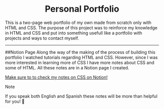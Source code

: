 <h1 align="center">Personal Portfolio</h1> 

<p>This is a two-page web portfolio of my own made from scratch only with HTML and CSS. The purpose of this project was to reinforce my knowledge in HTML and CSS and put into something usefull like a portfolio with projects and ways to contact myself. </p>

<hr>

##Notion Page
Along the way of the making of the process of building this portfolio I watched tutorials regarding HTML and CSS. However, since I was more interested in learning more of CSS I have more notes about CSS and some of HTML. All these notes are in a Notion page I created. <br>

<a href="https://seasoned-pound-cb0.notion.site/CSS-423b43d8b8d14e98ab65f48c0d4affbc?pvs=4">Make sure to to check my notes on CSS on Notion!</a>

> [!NOTE]
> If you speak both English and Spanish these notes will be more than helpful for you! 🌟

